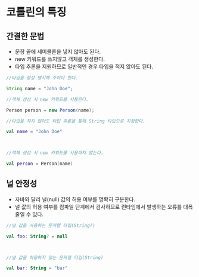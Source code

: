 # 코틀린의 특징

##  간결한 문법

- 문장 끝에 세미콜론을 넣지 않아도 된다.
- new 키워드를 쓰지않고 객체를 생성한다.
- 타입 추론을 지원하므로 일반적인 경우 타입을 적지 않아도 된다.

~~~java
//타입을 항상 명시해 주어야 한다.

String name = "John Doe";

//객체 생성 시 new 키워드를 사용한다.

Person person = new Person(name);
~~~



~~~kotlin
//타입을 적지 않아도 타입 추론을 통해 String 타입으로 지정한다.

val name = "John Doe"



//객체 생성 시 new 키워드를 사용하지 않는다.

val person = Person(name)
~~~



## 널 안정성

- 자바와 달리 널(null) 값의 허용 여부를 명확히 구분한다.
- 널 값의 허용 여부를 컴파일 단계에서 검사하므로 런타임에서 발생하는 오류를 대폭 줄일 수 있다.

~~~kotlin
//널 값을 사용하는 문자열 타입(String?)

val foo: String? = null



//널 값을 허용하지 않는 문자열 타입(String)

val bar: String = "bar"
~~~

